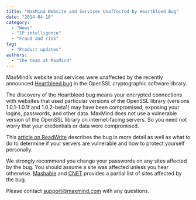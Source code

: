 ```yaml
---
title: "MaxMind Website and Services Unaffected by Heartbleed Bug"
date: "2014-04-10"
category:
  - "News"
  - "IP intelligence"
  - "Fraud and risk"
tag:
  - "Product updates"
authors:
  - "the team at MaxMind"
---
```


MaxMind’s website and services were unaffected by the recently announced
[Heartbleed bug](https://www.heartbleed.com) in the OpenSSL cryptographic
software library.

The discovery of the Heartbleed bug means your encrypted connections with
websites that used particular versions of the OpenSSL library (versions
1.0.1-1.0.1f and 1.0.2-beta1) may have been compromised, exposing your logins,
passwords, and other data. MaxMind does not use a vulnerable version of the
OpenSSL library on internet-facing servers. So you need not worry that your
credentials or data were compromised.

This
[article on ReadWrite](https://readwrite.com/2014/04/08/heartbleed-openssl-bug-cryptography-web-security)
describes the bug in more detail as well as what to do to determine if your
servers are vulnerable and how to protect yourself personally.

We strongly recommend you change your passwords on any sites affected by the
bug. You should assume a site was affected unless you hear otherwise.
[Mashable](https://mashable.com/2014/04/09/heartbleed-bug-websites-affected/)
and
[CNET](https://www.cnet.com/how-to/which-sites-have-patched-the-heartbleed-bug/)
provides a partial list of sites affected by the bug.

Please contact <support@maxmind.com> with any questions.
